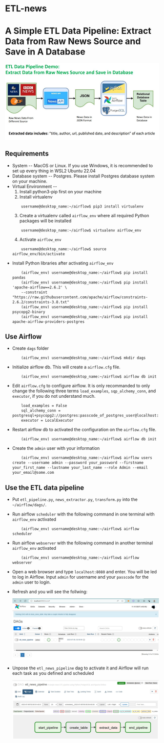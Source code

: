 # ETL-news
# A Simple ETL Data Pipeline: Extract Data from Raw News Source and Save in A Database
![Airflow ETL Data Pipeline](fig/data_pipeline.jpg)
## Requirements
* System -- MacOS or Linux. If you use Windows, it is recommended to set up every thing in WSL2 Ubuntu 22.04
* Database system -- Postgres. Please install Postgres database system on your machine.
* Virtual Environment -- 
  1. Install python3-pip first on your machine
  2. Install virtualenv
    ```Shell
        username@desktop_name:~/airflow$ pip3 install virtualenv
    ```
  3. Create a virtualenv called `airflow_env` where all required Python packages will be installed
    ```
        username@desktop_name:~/airflow$ virtualenv airflow_env
    ```
  4. Activate `airflow_env`
    ```
        username@desktop_name:~/airflow$ source airflow_env/bin/activate
    ```
* Install Python libraries after activating `airflow_env`
    ```
        (airflow_env) username@desktop_name:~/airflow$ pip install pandas
        (airflow_env) username@desktop_name:~/airflow$ pip install 'apache-airflow==2.6.2' \
        --constraint "https://raw.githubusercontent.com/apache/airflow/constraints-2.6.2/constraints-3.8.txt"
        (airflow_env) username@desktop_name:~/airflow$ pip install psycopg2-binary
        (airflow_env) username@desktop_name:~/airflow$ pip install apache-airflow-providers-postgres
    ```

## Use Airflow
* Create `dags` folder
    ```
        (airflow_env) username@desktop_name:~/airflow$ mkdir dags
    ```
* Initialize airflow db. This will create a `airflow.cfg` file.
    ```
        (airflow_env) username@desktop_name:~/airflow$ airflow db init
    ```
* Edit `airflow.cfg` to configure airflow. It is only recommanded to only change the following three terms `load_examples`, `sqp_alchemy_conn`, and `executor`, if you do not understand much.
    ```
        load_examples = False
        sql_alchemy_conn = postgresql+psycopg2://postgres:passcode_of_postgres_user@localhost:5432/postgres
        executor = LocalExecutor
    ```
* Restart airflow db to activated the configuration on the `airflow.cfg` file.
    ```
        (airflow_env) username@desktop_name:~/airflow$ airflow db init
    ```
* Create the `admin` user with your information
    ```
        (airflow_env) username@desktop_name:~/airflow$ airflow users create --username admin --password your_password --firstname your_first_name --lastname your_last_name --role Admin --email your_email@some.com
    ```
## Use the ETL data pipeline

* Put `etl_pipeline.py`, `news_extractor.py`, `transform.py` into the `~/airflow/dags/`.
    
* Run airflow `scheduler` with the following command in one terminal with `airflow_env` activated
    ```
        (airflow_env) username@desktop_name:~/airflow$ airflow scheduler
    ```
* Run airflow `webserver` with the following command in another terminal `airflow_env` activated
    ```
        (airflow_env) username@desktop_name:~/airflow$ airflow webserver
    ```
* Open a web browser and type `localhost:8080` and enter. You will be led to log in Airflow. Input `admin` for username and your `passcode` for the `admin` user to login.
  
* Refresh and you will see the follwing:
    
    ![Airflow ETL Data Pipeline](fig/airflow_dags.jpg)
    
* Unpose the `etl_news_pipeline` dag to activate it and Airflow will run each task as you defined and scheduled

    ![Airflow ETL Data Pipeline](fig/airflow_event_management.jpg)
